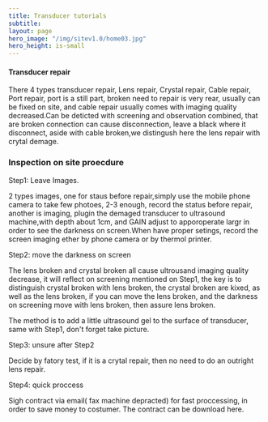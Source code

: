```yaml
---
title: Transducer tutorials
subtitle: 
layout: page
hero_image: "/img/sitev1.0/home03.jpg"
hero_height: is-small
---
```


#### Transducer repair

There 4 types transducer repair, Lens repair, Crystal repair, Cable repair, Port repair, port is a still part, broken need to repair is very rear, usually can be fixed on site, and cable repair usually comes with imaging quality decreased.Can be deticted with screening and observation combined, that are broken connection can cause disconnection, leave a black where  it disconnect, aside with cable broken,we distingush here the lens repair with crytal demage.

### Inspection on site proecdure

Step1: Leave Images.

2 types images, one for staus before repair,simply use the mobile phone camera to take few photoes, 2-3 enough, record the status before repair, another is imaging, plugin the demaged transducer to ultrasound machine,with depth about 1cm, and GAIN adjust to apporoperate largr in order to see the darkness on screen.When have proper setings, record the screen imaging ether by phone camera or by thermol printer.

Step2: move the darkness on screen

The lens broken and crystal broken all cause ultrousand imaging quality decrease, it will reflect on screening mentioned on Step1, the key is to distinguish crystal broken with lens broken, the crystal broken are kixed, as well as the lens broken, if you can move the lens broken, and the darkness on screening move with lens broken, then assure lens broken.

The method is to add a little ultrasound gel to the surface of transducer, same with Step1, don't forget take picture.

Step3: unsure after Step2

Decide by fatory test, if it is a crytal repair, then no need to do an outright lens repair.

Step4: quick proccess

Sigh contract via email( fax machine depracted) for fast proccessing, in order to save money to costumer. The contract can be download here. 
